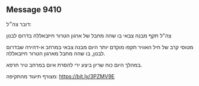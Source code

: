 ## Message 9410

דובר צה״ל:

צה"ל תקף מבנה צבאי בו שהה מחבל של ארגון הטרור חיזבאללה בדרום לבנון

מטוסי קרב של חיל האוויר תקפו מוקדם יותר היום מבנה צבאי במרחב א-דהירה שבדרום לבנון, בו שהה מחבל מארגון הטרור חיזבאללה.

במהלך היום כוח שריון ביצע ירי להסרת איום במרחב טיר חרפא.

מצורף תיעוד מהתקיפה: https://bit.ly/3PZMV9E

